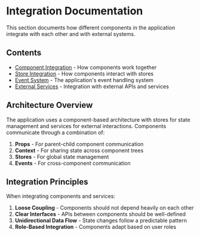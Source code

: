 
# Integration Documentation

This section documents how different components in the application integrate with each other and with external systems.

## Contents

- [Component Integration](./COMPONENT_INTEGRATION.md) - How components work together
- [Store Integration](./STORE_INTEGRATION.md) - How components interact with stores
- [Event System](./EVENT_SYSTEM.md) - The application's event handling system
- [External Services](./EXTERNAL_SERVICES.md) - Integration with external APIs and services

## Architecture Overview

The application uses a component-based architecture with stores for state management and services for external interactions. Components communicate through a combination of:

1. **Props** - For parent-child component communication
2. **Context** - For sharing state across component trees
3. **Stores** - For global state management
4. **Events** - For cross-component communication

## Integration Principles

When integrating components and services:

1. **Loose Coupling** - Components should not depend heavily on each other
2. **Clear Interfaces** - APIs between components should be well-defined
3. **Unidirectional Data Flow** - State changes follow a predictable pattern
4. **Role-Based Integration** - Components adapt based on user roles
